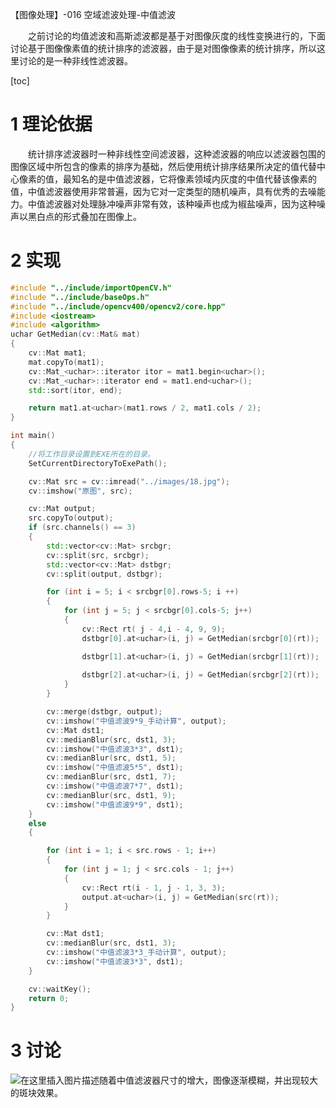 
【图像处理】-016 空域滤波处理-中值滤波

&emsp;&emsp;之前讨论的均值滤波和高斯滤波都是基于对图像灰度的线性变换进行的，下面讨论基于图像像素值的统计排序的滤波器，由于是对图像像素的统计排序，所以这里讨论的是一种非线性滤波器。


[toc]
# 1 理论依据

&emsp;&emsp;统计排序滤波器时一种非线性空间滤波器，这种滤波器的响应以滤波器包围的图像区域中所包含的像素的排序为基础，然后使用统计排序结果所决定的值代替中心像素的值，最知名的是中值滤波器，它将像素领域内灰度的中值代替该像素的值，中值滤波器使用非常普遍，因为它对一定类型的随机噪声，具有优秀的去噪能力。中值滤波器对处理脉冲噪声非常有效，该种噪声也成为椒盐噪声，因为这种噪声以黑白点的形式叠加在图像上。

# 2 实现
```C++
#include "../include/importOpenCV.h"
#include "../include/baseOps.h"
#include "../include/opencv400/opencv2/core.hpp"
#include <iostream>
#include <algorithm>
uchar GetMedian(cv::Mat& mat)
{
	cv::Mat mat1;
	mat.copyTo(mat1);
	cv::Mat_<uchar>::iterator itor = mat1.begin<uchar>();
	cv::Mat_<uchar>::iterator end = mat1.end<uchar>();
	std::sort(itor, end);

	return mat1.at<uchar>(mat1.rows / 2, mat1.cols / 2);
}

int main()
{
	//将工作目录设置到EXE所在的目录。
	SetCurrentDirectoryToExePath();

	cv::Mat src = cv::imread("../images/18.jpg");
	cv::imshow("原图", src);

	cv::Mat output;
	src.copyTo(output);
	if (src.channels() == 3)
	{
		std::vector<cv::Mat> srcbgr;
		cv::split(src, srcbgr);
		std::vector<cv::Mat> dstbgr;
		cv::split(output, dstbgr);

		for (int i = 5; i < srcbgr[0].rows-5; i ++)
		{
			for (int j = 5; j < srcbgr[0].cols-5; j++)
			{
				cv::Rect rt( j - 4,i - 4, 9, 9);
				dstbgr[0].at<uchar>(i, j) = GetMedian(srcbgr[0](rt));

				dstbgr[1].at<uchar>(i, j) = GetMedian(srcbgr[1](rt));
				
				dstbgr[2].at<uchar>(i, j) = GetMedian(srcbgr[2](rt));
			}
		}

		cv::merge(dstbgr, output);
		cv::imshow("中值滤波9*9_手动计算", output);
		cv::Mat dst1;
		cv::medianBlur(src, dst1, 3);
		cv::imshow("中值滤波3*3", dst1);
		cv::medianBlur(src, dst1, 5);
		cv::imshow("中值滤波5*5", dst1);
		cv::medianBlur(src, dst1, 7);
		cv::imshow("中值滤波7*7", dst1);
		cv::medianBlur(src, dst1, 9);
		cv::imshow("中值滤波9*9", dst1);
	}
	else
	{

		for (int i = 1; i < src.rows - 1; i++)
		{
			for (int j = 1; j < src.cols - 1; j++)
			{
				cv::Rect rt(i - 1, j - 1, 3, 3);
				output.at<uchar>(i, j) = GetMedian(src(rt));
			}
		}

		cv::Mat dst1;
		cv::medianBlur(src, dst1, 3);
		cv::imshow("中值滤波3*3_手动计算", output);
		cv::imshow("中值滤波3*3", dst1);
	}

	cv::waitKey();
	return 0;
}
```
# 3 讨论
![在这里插入图片描述](https://img-blog.csdnimg.cn/20190115140914322.png?x-oss-process=image/watermark,type_ZmFuZ3poZW5naGVpdGk,shadow_10,text_aHR0cHM6Ly9ibG9nLmNzZG4ubmV0L2ZyZWVoYXdrems=,size_16,color_FFFFFF,t_70)随着中值滤波器尺寸的增大，图像逐渐模糊，并出现较大的斑块效果。
